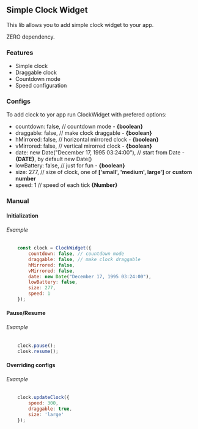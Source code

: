 ## Simple Clock Widget
This lib allows you to add simple clock widget to your app.

ZERO dependency.

### Features
- Simple clock
- Draggable clock
- Countdown mode
- Speed configuration

### Configs
To add clock to yor app run ClockWidget with prefered options:
- countdown: false, // countdown mode - **{boolean}**
- draggable: false, // make clock draggable - **{boolean}**
- hMirrored: false, // horizontal mirrored clock - **{boolean}**
- vMirrored: false, // vertical mirorred clock - **{boolean}**
- date: new Date("December 17, 1995 03:24:00"), // start from Date - **{DATE}**, by default new Date()
- lowBattery: false, // just for fun - **{boolean}**
- size: 277,  // size of clock, one of **['small', 'medium', large']** or **custom number**
- speed: 1 // speed of each tick **{Number}**

### Manual
#### Initialization
###### Example
```javascript
	const clock = ClockWidget({
		countdown: false, // countdown mode
		draggable: false, // make clock draggable
		hMirrored: false,
		vMirrored: false,
		date: new Date("December 17, 1995 03:24:00"),
		lowBattery: false,
		size: 277,
		speed: 1
	});
```
#### Pause/Resume
###### Example
```javascript
	clock.pause();
	closk.resume();
```

#### Overriding configs
###### Example
```javascript
	clock.updateClock({
		speed: 300,
		draggable: true,
		size: 'large'
	});
```